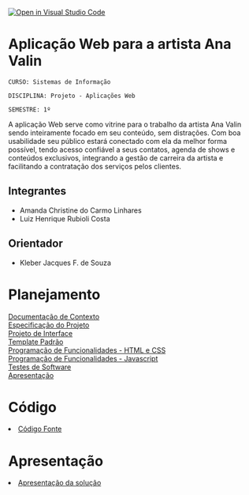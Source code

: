 [![Open in Visual Studio Code](https://classroom.github.com/assets/open-in-vscode-f059dc9a6f8d3a56e377f745f24479a46679e63a5d9fe6f495e02850cd0d8118.svg)](https://classroom.github.com/online_ide?assignment_repo_id=443947&assignment_repo_type=GroupAssignmentRepo)
# Aplicação Web para a artista Ana Valin
`CURSO: Sistemas de Informação`

`DISCIPLINA: Projeto - Aplicações Web`

`SEMESTRE: 1º`

A aplicação Web serve como vitrine para o trabalho da artista Ana Valin sendo inteiramente focado em seu conteúdo, sem distrações. Com boa usabilidade seu público estará conectado com ela da melhor forma possível, tendo acesso confiável a seus contatos, agenda de shows e conteúdos exclusivos, integrando a gestão de carreira da artista e facilitando a contratação dos serviços pelos clientes.

## Integrantes

* Amanda Christine do Carmo Linhares
* Luiz Henrique Rubioli Costa

## Orientador

* Kleber Jacques F. de Souza

# Planejamento


[Documentação de Contexto](docs/context.md) <br>
[Especificação do Projeto](docs/especification.md) <br> 
[Projeto de Interface](docs/interface.md) <br> 
[Template Padrão](docs/template.md)  <br>
[Programação de Funcionalidades - HTML e CSS](docs/development.md)  <br>
[Programação de Funcionalidades - Javascript](docs/development.md) <br> 
[Testes de Software ](docs/tests.md)  <br>
[Apresentação](presentation/README.md) 

# Código

<li><a href="src/README.md"> Código Fonte</a></li>

# Apresentação

<li><a href="presentation/README.md"> Apresentação da solução</a></li>
